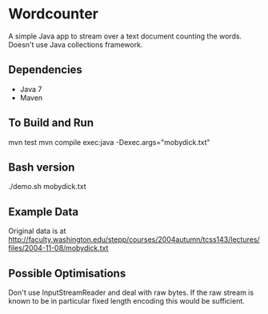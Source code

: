 Wordcounter
===========

A simple Java app to stream over a text document counting the words.
Doesn't use Java collections framework.


Dependencies
------------
* Java 7
* Maven

To Build and Run
----------------
mvn test
mvn compile exec:java -Dexec.args="mobydick.txt"

Bash version
------------
./demo.sh mobydick.txt


Example Data
------------
Original data is at
http://faculty.washington.edu/stepp/courses/2004autumn/tcss143/lectures/files/2004-11-08/mobydick.txt


Possible Optimisations
----------------------
Don't use InputStreamReader and deal with raw bytes. If the raw stream is known to be in particular fixed length
encoding this would be sufficient.


